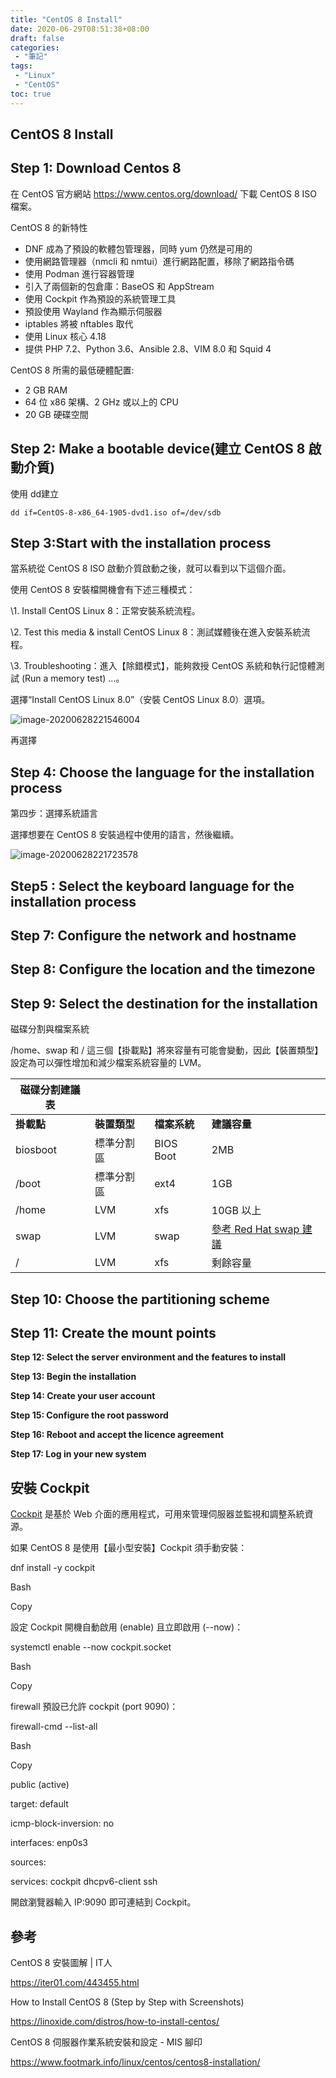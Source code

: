 ```yaml
---
title: "CentOS 8 Install"
date: 2020-06-29T08:51:38+08:00
draft: false
categories:
 - "筆記"
tags:
 - "Linux"
 - "CentOS"
toc: true
---
```


## CentOS 8 Install
<!--more-->


## Step 1: Download Centos 8

在 CentOS 官方網站 https://www.centos.org/download/ 下載 CentOS 8 ISO 檔案。

CentOS 8 的新特性

- DNF 成為了預設的軟體包管理器，同時 yum 仍然是可用的
- 使用網路管理器（nmcli 和 nmtui）進行網路配置，移除了網路指令碼
- 使用 Podman     進行容器管理
- 引入了兩個新的包倉庫：BaseOS 和 AppStream
- 使用     Cockpit 作為預設的系統管理工具
- 預設使用     Wayland 作為顯示伺服器
- iptables 將被 nftables 取代
- 使用 Linux 核心 4.18
- 提供 PHP     7.2、Python 3.6、Ansible 2.8、VIM 8.0 和 Squid 4

CentOS 8 所需的最低硬體配置:

- 2 GB     RAM
- 64 位 x86 架構、2 GHz 或以上的 CPU
- 20 GB 硬碟空間

## Step 2: Make a bootable device(建立 CentOS 8 啟動介質)

使用 dd建立

```
dd if=CentOS-8-x86_64-1905-dvd1.iso of=/dev/sdb
```



## Step 3:Start with the installation process

當系統從 CentOS 8 ISO 啟動介質啟動之後，就可以看到以下這個介面。

使用 CentOS 8 安裝檔開機會有下述三種模式：

\1.   Install CentOS Linux 8：正常安裝系統流程。

\2.   Test this media & install CentOS Linux 8：測試媒體後在進入安裝系統流程。

\3.   Troubleshooting：進入【除錯模式】，能夠救授 CentOS 系統和執行記憶體測試 (Run a memory test) ...。

選擇“Install CentOS Linux 8.0”（安裝 CentOS Linux 8.0）選項。



![image-20200628221546004](C:\Users\Ian\AppData\Roaming\Typora\typora-user-images\image-20200628221546004.png)

再選擇





## Step 4: Choose the language for the installation process

 第四步：選擇系統語言

選擇想要在 CentOS 8 安裝過程中使用的語言，然後繼續。



![image-20200628221723578](C:\Users\Ian\AppData\Roaming\Typora\typora-user-images\image-20200628221723578.png)

## Step5 : Select the keyboard language for the installation process



## Step 7: Configure the network and hostname



## **Step 8: Configure the location and the timezone**





## **Step 9: Select the destination for the installation**

磁碟分割與檔案系統

/home、swap 和 / 這三個【掛載點】將來容量有可能會變動，因此【裝置類型】設定為可以彈性增加和減少檔案系統容量的 LVM。

| 磁碟分割建議表 |              |              |                                                              |
| -------------- | ------------ | ------------ | ------------------------------------------------------------ |
| **掛載點**     | **裝置類型** | **檔案系統** | **建議容量**                                                 |
| biosboot       | 標準分割區   | BIOS Boot    | 2MB                                                          |
| /boot          | 標準分割區   | ext4         | 1GB                                                          |
| /home          | LVM          | xfs          | 10GB 以上                                                    |
| swap           | LVM          | swap         | [參考 Red Hat swap 建議](https://access.redhat.com/documentation/en-us/red_hat_enterprise_linux/8/html/managing_storage_devices/getting-started-with-swap_managing-storage-devices#recommended-system-swap-space_getting-started-with-swap) |
| /              | LVM          | xfs          | 剩餘容量                                                     |

 





## Step 10: Choose the partitioning scheme



## **Step 11: Create the mount points**





**Step 12: Select the server environment and the features to install**



**Step 13: Begin the installation**



**Step 14: Create your user account**



**Step 15: Configure the root password**



**Step 16: Reboot and accept the licence agreement**



**Step 17: Log in your new system**



## 安裝 Cockpit

[Cockpit](https://cockpit-project.org/) 是基於 Web 介面的應用程式，可用來管理伺服器並監視和調整系統資源。

如果 CentOS 8 是使用【最小型安裝】Cockpit 須手動安裝：

dnf install -y cockpit

Bash

Copy

設定 Cockpit 開機自動啟用 (enable) 且立即啟用 (--now)：

systemctl enable --now cockpit.socket

Bash

Copy

firewall 預設已允許 cockpit (port 9090)：

firewall-cmd --list-all

Bash

Copy

public (active)

 target: default

 icmp-block-inversion: no

 interfaces: enp0s3

 sources:

 services: cockpit dhcpv6-client ssh



開啟瀏覽器輸入 IP:9090 即可連結到 Cockpit。

## 參考

CentOS 8 安裝圖解 | IT人

https://iter01.com/443455.html

How to Install CentOS 8 (Step by Step with Screenshots)

https://linoxide.com/distros/how-to-install-centos/

CentOS 8 伺服器作業系統安裝和設定 - MIS 腳印

https://www.footmark.info/linux/centos/centos8-installation/